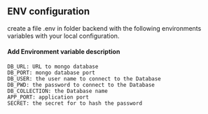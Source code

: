 ## ENV configuration
create a file .env in folder backend with the following environments variables
with your local configuration.

#### Add Environment variable description
```
DB_URL: URL to mongo database
DB_PORT: mongo database port
DB_USER: the user name to connect to the Database
DB_PWD: the password to connect to the Database
DB_COLLECTION: the Database name
APP_PORT: application port
SECRET: the secret for to hash the password
```
